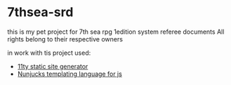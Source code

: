 # 7thsea-srd

this is my pet project for 7th sea rpg 1edition system referee documents
All rights belong to their respective owners

in work with tis project used:
- [11ty static site generator](https://www.11ty.dev/docs)
- [Nunjucks templating language for js](https://mozilla.github.io/nunjucks/templating.html)
